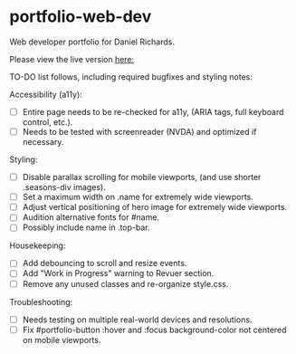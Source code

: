 # portfolio-web-dev
Web developer portfolio for Daniel Richards.

Please view the live version [here:](https://drichards211.github.io/portfolio-web-dev/)


TO-DO list follows, including required bugfixes and styling notes:

Accessibility (a11y):
  * [ ] Entire page needs to be re-checked for a11y, (ARIA tags, full keyboard control, etc.).
  * [ ] Needs to be tested with screenreader (NVDA) and optimized if necessary.
   
Styling:
  * [ ] Disable parallax scrolling for mobile viewports, (and use shorter .seasons-div images).
  * [ ] Set a maximum width on .name for extremely wide viewports. 
  * [ ] Adjust vertical positioning of hero image for extremely wide viewports.
  * [ ] Audition alternative fonts for #name.
  * [ ] Possibly include name in .top-bar.
  
Housekeeping:
  * [ ] Add debouncing to scroll and resize events.
  * [ ] Add "Work in Progress" warning to Revuer section.
  * [ ] Remove any unused classes and re-organize style.css.
     
Troubleshooting:
  * [ ] Needs testing on multiple real-world devices and resolutions.
  * [ ] Fix #portfolio-button :hover and :focus background-color not centered on mobile viewports.  
